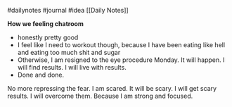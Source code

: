 #dailynotes #journal #idea
[[Daily Notes]]

**How we feeling chatroom**
- honestly pretty good
- I feel like I need to workout though, because I have been eating like hell and eating too much shit and sugar
- Otherwise, I am resigned to the eye procedure Monday. It will happen. I will find results. I will live with results.
- Done and done. 

No more repressing the fear. I am scared. It will be scary. I will get scary results. I will overcome them. Because I am strong and focused. 